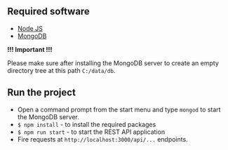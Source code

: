## Required software
 
 - [Node JS](https://nodejs.org/en/)
 - [MongoDB](https://www.mongodb.com/download-center/community)
 
  **!!! Important !!!**

  Please make sure after installing the MongoDB server to create an empty directory tree at this path `C:/data/db`.
  
## Run the project

- Open a command prompt from the start menu and type `mongod` to start the MongoDB server.
- `$ npm install` -  to install the required packages
- `$ npm run start` - to start the REST API application
- Fire requests at `http://localhost:3000/api/...` endpoints.

